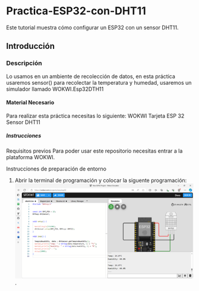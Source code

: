 # Practica-ESP32-con-DHT11
Este tutorial muestra cómo configurar un ESP32 con un sensor DHT11.
## Introducción
### Descripción
Lo usamos en un ambiente de recolección de datos, en esta práctica usaremos sensor() para recolectar la temperatura y humedad, usaremos un simulador llamado WOKWI.Esp32DTH11
#### Material Necesario
Para realizar esta práctica necesitas lo siguiente:
WOKWI
Tarjeta ESP 32
Sensor DHT11
##### Instrucciones 
Requisitos previos
Para poder usar este repositorio necesitas entrar a la plataforma WOKWI.

Instrucciones de preparación de entorno
1. Abrir la terminal de programación y colocar la siguente programación:
![.](https://github.com/AdalGuadarrama/Practica-ESP32-con-DHT11/blob/main/New%20ESP32%20Project%20-%20Wokwi%20Simulator%20y%208%20p%C3%A1ginas%20m%C3%A1s%20-%20Perfil%201_%20Microsoft%E2%80%8B%20Edge%2016_12_2023%2009_08_29%20a.%20m..png).
  
